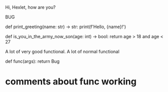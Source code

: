 Hi, Hexlet, how are you?

BUG

def print_greeting(name: str) -> str:
	print(f'Hello, {name}!')


def is_you_in_the_army_now_son(age: int) -> bool:
	return  age  > 18 and age < 27


A lot of very good functional.
A lot of normal functional


def func(args):
	return Bug
	
# comments about func working
